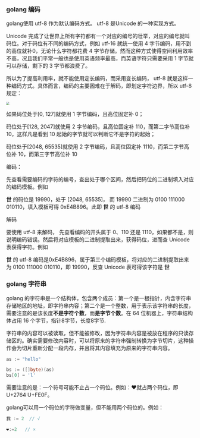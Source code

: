 ### golang 编码

golang使用 utf-8 作为默认编码方式。 utf-8 是Unicode 的一种实现方式。



Unicode 完成了让世界上所有字符都有一个对应的编号的壮举，对应的编号就叫码位。对于码位有不同的编码方式，例如 utf-16 就统一使用 4 字节编码，用不到的高位就补0，无论什么字符都花费 4 字节存储。然而这种方式使得空间利用效率不高，况且我们平常一般也是使用英语频率最高，而英语字符只需要采用 1 字节就可以存储，剩下的 3 字节都浪费了。



所以为了提高利用率，就不能使用定长编码，而采用变长编码， utf-8 就是这样一种编码方式。具体而言，编码的主要困难在于解码，即划定字符边界，所以 utf-8 规定：

<img src="https://bucket01-1259777572.cos.ap-chengdu.myqcloud.com/img/202204121308384.png" style="zoom: 50%;" />

如果码位处于[0, 127]就使用 1 字节编码，且高位固定补 0；

码位处于[128, 2047]就使用 2 字节编码，且高位固定补 110，而第二字节高位补 10，这样凡是看到 10 起始的字节就可以判断它不是字符的起始；

码位处于[2048, 65535]就使用 2 字节编码，且高位固定补 1110，而第二字节高位补 10，而第三字节高位补 10



编码：

先查看需要编码的字符的编号，查出处于哪个区间，然后把码位的二进制填入对应的编码模板。例如

**世** 的码位是 19990，处于 [2048, 65535]， 而 19990 二进制为 0100 111000 010110，填入模板可得  0xE4B896。此即 **世** 的 utf-8 编码



解码

要使用 utf-8 来解码， 先查看编码的开头属于 0、110 还是 1110，如果都不是，则说明编码错误。然后将对应模板的二进制提取出来，获得码位，进而查 Unicode 表获得字符。例如

**世** 的 utf-8 编码是0xE4B896，属于第三个编码模板，将对应的二进制提取出来为 0100 111000 010110，即 19990，反查 Unicode 表可得该字符是 **世**





### golang 字符串

golang 的字符串是一个结构体，包含两个成员：第一个是一根指针，内含字符串存储地区的地址，即字符串内容；第二个是一个整数，用于表示该字符串的长度，需要注意的是该长度**不是字符个数**，而**是字节个数**。在 64 位机器上，字符串结构体占用 16 个字节，指针8字节，长度8字节.



字符串的内容可以被读取，但不能被修改，因为字符串内容是被放在程序的只读存储区的。确实需要修改内容时，可以将原来的字符串强制转换为字节切片，这种操作会为切片重新分配一段内存，并且将其内容填充为原来的字符串内容。

```go
as := "hello"

bs := ([]byte)(as)
bs[0] = 'l'
```



需要注意的是：一个符号可能不止占一个码位。例如：❤️就占两个码位，即 U+2764 U+FE0F。

golang可以用一个码位的字符做变量，但不能用两个码位的。例如：

```go
我 := 2	// √

❤️:=2	// ×
```
